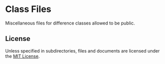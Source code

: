 # Class Files
Miscellaneous files for difference classes allowed to be public.

## License
Unless specified in subdirectories, files and documents are licensed under the [MIT License](LICENSE).
